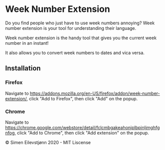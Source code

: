 # Week Number Extension

Do you find people who just have to use week numbers annoying? Week number extension is your tool for understanding their language.

Week number extension is the handy tool that gives you the current week number in an instant!

It also allows you to convert week numbers to dates and vica versa.


## Installation

### Firefox

Navigate to https://addons.mozilla.org/en-US/firefox/addon/week-number-extension/, click "Add to Firefox", then click "Add" on the popup.


### Chrome 

Navigate to https://chrome.google.com/webstore/detail/fclcmbgakeahonjplbpinljmghfgnfog, click "Add to Chrome", then click "Add extension" on the popup.

&copy; Simen Eilevstjønn 2020 - MIT Liscense
